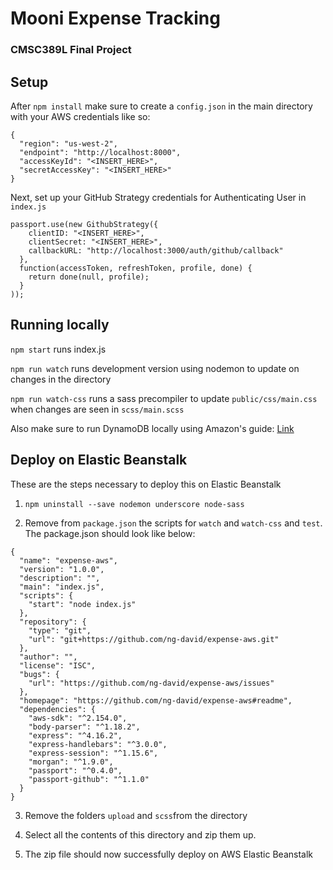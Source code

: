 # Mooni Expense Tracking
### CMSC389L Final Project

## Setup
After `npm install` make sure to create a `config.json` in the main directory with your AWS credentials like so:

```
{
  "region": "us-west-2",
  "endpoint": "http://localhost:8000",
  "accessKeyId": "<INSERT_HERE>",
  "secretAccessKey": "<INSERT_HERE>"
}
```

Next, set up your GitHub Strategy credentials for Authenticating User in `index.js`

```
passport.use(new GithubStrategy({
    clientID: "<INSERT_HERE>",
    clientSecret: "<INSERT_HERE>",
    callbackURL: "http://localhost:3000/auth/github/callback"
  },
  function(accessToken, refreshToken, profile, done) {
    return done(null, profile);
  }
));
```

## Running locally

`npm start` runs index.js

`npm run watch` runs development version using nodemon to update on changes in the directory

`npm run watch-css` runs a sass precompiler to update `public/css/main.css` when changes are seen in `scss/main.scss`

Also make sure to run DynamoDB locally using Amazon's guide: [Link](http://docs.aws.amazon.com/amazondynamodb/latest/developerguide/DynamoDBLocal.html)

## Deploy on Elastic Beanstalk
These are the steps necessary to deploy this on Elastic Beanstalk

1. `npm uninstall --save nodemon underscore node-sass`

2. Remove from `package.json` the scripts for `watch` and `watch-css` and `test`. The package.json should look like below:

```
{
  "name": "expense-aws",
  "version": "1.0.0",
  "description": "",
  "main": "index.js",
  "scripts": {
    "start": "node index.js"
  },
  "repository": {
    "type": "git",
    "url": "git+https://github.com/ng-david/expense-aws.git"
  },
  "author": "",
  "license": "ISC",
  "bugs": {
    "url": "https://github.com/ng-david/expense-aws/issues"
  },
  "homepage": "https://github.com/ng-david/expense-aws#readme",
  "dependencies": {
    "aws-sdk": "^2.154.0",
    "body-parser": "^1.18.2",
    "express": "^4.16.2",
    "express-handlebars": "^3.0.0",
    "express-session": "^1.15.6",
    "morgan": "^1.9.0",
    "passport": "^0.4.0",
    "passport-github": "^1.1.0"
  }
}
```

3. Remove the folders `upload` and `scss`from the directory

4. Select all the contents of this directory and zip them up.

5. The zip file should now successfully deploy on AWS Elastic Beanstalk
